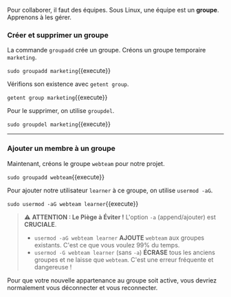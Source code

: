 Pour collaborer, il faut des équipes. Sous Linux, une équipe est un **groupe**. Apprenons à les gérer.

### Créer et supprimer un groupe

La commande `groupadd` crée un groupe. Créons un groupe temporaire `marketing`.

`sudo groupadd marketing`{{execute}}

Vérifions son existence avec `getent group`.

`getent group marketing`{{execute}}

Pour le supprimer, on utilise `groupdel`.

`sudo groupdel marketing`{{execute}}

---
### Ajouter un membre à un groupe

Maintenant, créons le groupe `webteam` pour notre projet.

`sudo groupadd webteam`{{execute}}

Pour ajouter notre utilisateur `learner` à ce groupe, on utilise `usermod -aG`.

`sudo usermod -aG webteam learner`{{execute}}

> ⚠️ **ATTENTION : Le Piège à Éviter !**
> L'option `-a` (append/ajouter) est **CRUCIALE**.
>
> - `usermod -aG webteam learner` **AJOUTE** `webteam` aux groupes existants. C'est ce que vous voulez 99% du temps.
> - `usermod -G webteam learner` (sans `-a`) **ÉCRASE** tous les anciens groupes et ne laisse que `webteam`. C'est une erreur fréquente et dangereuse !

Pour que votre nouvelle appartenance au groupe soit active, vous devriez normalement vous déconnecter et vous reconnecter.